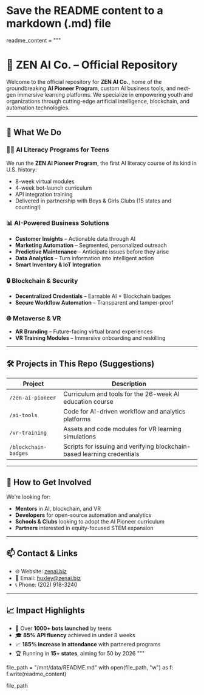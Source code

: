 # Save the README content to a markdown (.md) file

readme_content = """
# 🧠 ZEN AI Co. – Official Repository

Welcome to the official repository for **ZEN AI Co.**, home of the groundbreaking **AI Pioneer Program**, custom AI business tools, and next-gen immersive learning platforms. We specialize in empowering youth and organizations through cutting-edge artificial intelligence, blockchain, and automation technologies.

---

## 🌟 What We Do

### 👩‍💻 AI Literacy Programs for Teens
We run the **ZEN AI Pioneer Program**, the first AI literacy course of its kind in U.S. history:
- 8-week virtual modules
- 4-week bot-launch curriculum
- API integration training
- Delivered in partnership with Boys & Girls Clubs (15 states and counting!)

### 📊 AI-Powered Business Solutions
- **Customer Insights** – Actionable data through AI
- **Marketing Automation** – Segmented, personalized outreach
- **Predictive Maintenance** – Anticipate issues before they arise
- **Data Analytics** – Turn information into intelligent action
- **Smart Inventory & IoT Integration**

### 🔒 Blockchain & Security
- **Decentralized Credentials** – Earnable AI + Blockchain badges
- **Secure Workflow Automation** – Transparent and tamper-proof

### 🌐 Metaverse & VR
- **AR Branding** – Future-facing virtual brand experiences
- **VR Training Modules** – Immersive onboarding and reskilling

---

## 🛠️ Projects in This Repo (Suggestions)

| Project | Description |
|--------|-------------|
| `/zen-ai-pioneer` | Curriculum and tools for the 26-week AI education course |
| `/ai-tools` | Code for AI-driven workflow and analytics platforms |
| `/vr-training` | Assets and code modules for VR learning simulations |
| `/blockchain-badges` | Scripts for issuing and verifying blockchain-based learning credentials |

---

## 🚀 How to Get Involved

We’re looking for:
- **Mentors** in AI, blockchain, and VR
- **Developers** for open-source automation and analytics
- **Schools & Clubs** looking to adopt the AI Pioneer curriculum
- **Partners** interested in equity-focused STEM expansion

---

## 📫 Contact & Links
- 🌐 Website: [zenai.biz](https://zenai.biz)
- 📧 Email: huxley@zenai.biz
- 📞 Phone: (202) 918-3240

---

## 📈 Impact Highlights
- 🧠 Over **1000+ bots launched** by teens
- 🎓 **85% API fluency** achieved in under 8 weeks
- 📈 **185% increase in attendance** with partnered programs
- 🏆 Running in **15+ states**, aiming for 50 by 2026
"""

file_path = "/mnt/data/README.md"
with open(file_path, "w") as f:
    f.write(readme_content)

file_path
